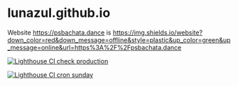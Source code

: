 # lunazul.github.io

Website https://psbachata.dance is https://img.shields.io/website?down_color=red&down_message=offline&style=plastic&up_color=green&up_message=online&url=https%3A%2F%2Fpsbachata.dance

[![Lighthouse CI check production](https://github.com/lunazul/lunazul.github.io/actions/workflows/production_lighthouse.yml/badge.svg?branch=production)](https://github.com/lunazul/lunazul.github.io/actions/workflows/production_lighthouse.yml)

[![Lighthouse CI cron sunday](https://github.com/lunazul/lunazul.github.io/actions/workflows/cron_lighthouse_sunday.yml/badge.svg?branch=production)](https://github.com/lunazul/lunazul.github.io/actions/workflows/cron_lighthouse_sunday.yml)
